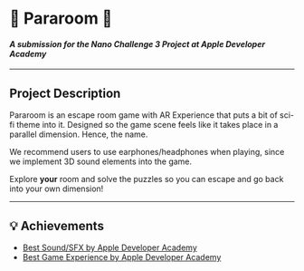 # 🔮 Pararoom 🔮
#### *A submission for the Nano Challenge 3 Project at Apple Developer Academy*

---

## Project Description
Pararoom is an escape room game with AR Experience that puts a bit of sci-fi theme into it. Designed so the game scene feels like it takes place in a parallel dimension. Hence, the name.

We recommend users to use earphones/headphones when playing, since we implement 3D sound elements into the game. 

Explore **your** room and solve the puzzles so you can escape and go back into your own dimension!

---
## 💡 Achievements 
- [Best Sound/SFX by Apple Developer Academy](https://badgr.com/backpack/badges/5eec37e040cfa93ff5d097b2)
- [Best Game Experience by Apple Developer Academy](https://badgr.com/backpack/badges/5eec37b894e96674580e3804)
